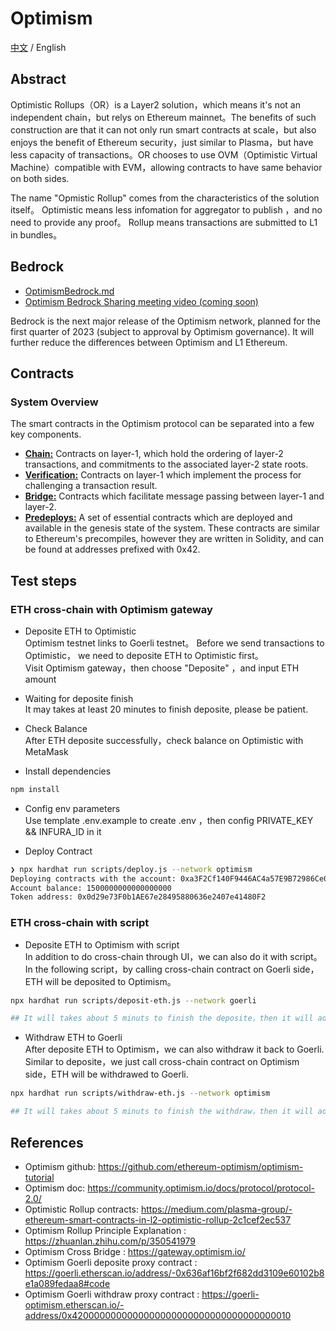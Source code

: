 # Optimism

[中文](https://github.com/Dapp-Learning-DAO/Dapp-Learning/blob/main/basic/28-optimism-layer2/README-CN.md) / English

## Abstract

Optimistic Rollups（OR）is a Layer2 solution，which means it's not an independent chain，but relys on Ethereum mainnet。The benefits of such construction are that it can not only run smart contracts at scale，but also enjoys the benefit of Ethereum security，just similar to Plasma，but have less capacity of transactions。OR chooses to use OVM（Optimistic Virtual Machine）compatible with EVM，allowing contracts to have same behavior on both sides.

The name "Opmistic Rollup" comes from the characteristics of the solution itself。 Optimistic means less infomation for aggregator to publish ，and no need to provide any proof。 Rollup means transactions are submitted to L1 in bundles。

## Bedrock

- [OptimismBedrock.md](./OptimismBedrock.md)
- [Optimism Bedrock Sharing meeting video (coming soon)](https://www.youtube.com/@DappLearning)

Bedrock is the next major release of the Optimism network, planned for the first quarter of 2023 (subject to approval by Optimism governance). It will further reduce the differences between Optimism and L1 Ethereum.

## Contracts

### System Overview

The smart contracts in the Optimism protocol can be separated into a few key components.

- **[Chain:](#chain-contracts)** Contracts on layer-1, which hold the ordering of layer-2 transactions, and commitments to the associated layer-2 state roots.
- **[Verification:](#verification)** Contracts on layer-1 which implement the process for challenging a transaction result.
- **[Bridge:](#bridge-contracts)** Contracts which facilitate message passing between layer-1 and layer-2.
- **[Predeploys:](#predeployed-contracts)** A set of essential contracts which are deployed and available in the genesis state of the system. These contracts are similar to Ethereum's precompiles, however they are written in Solidity, and can be found at addresses prefixed with 0x42.

## Test steps

### ETH cross-chain with Optimism gateway

- Deposite ETH to Optimistic  
  Optimism testnet links to Goerli testnet。 Before we send transactions to Optimistic， we need to deposite ETH to Optimistic first。  
  Visit Optimism gateway，then choose "Deposite" ，and input ETH amount

- Waiting for deposite finish  
  It may takes at least 20 minutes to finish deposite, please be patient.

- Check Balance  
  After ETH deposite successfully，check balance on Optimistic with MetaMask

- Install dependencies

```bash
npm install
```

- Config env parameters  
  Use template .env.example to create .env ，then config PRIVATE_KEY && INFURA_ID in it

- Deploy Contract

```bash
❯ npx hardhat run scripts/deploy.js --network optimism
Deploying contracts with the account: 0xa3F2Cf140F9446AC4a57E9B72986Ce081dB61E75
Account balance: 1500000000000000000
Token address: 0x0d29e73F0b1AE67e28495880636e2407e41480F2
```

### ETH cross-chain with script

- Deposite ETH to Optimism with script  
  In addition to do cross-chain through UI，we can also do it with script。  
  In the following script，by calling cross-chain contract on Goerli side， ETH will be deposited to Optimism。

```sh
npx hardhat run scripts/deposit-eth.js --network goerli

## It will takes about 5 minuts to finish the deposite，then it will add 0.0001 ETH to your account on Optimism side
```

- Withdraw ETH to Goerli  
  After deposite ETH to Optimism，we can also withdraw it back to Goerli.  
  Similar to deposite，we just call cross-chain contract on Optimism side，ETH will be withdrawed to Goerli.

```sh
npx hardhat run scripts/withdraw-eth.js --network optimism

## It will takes about 5 minuts to finish the withdraw，then it will add 0.0001 ETH to your account on Goerli side
```

## References

- Optimism github: <https://github.com/ethereum-optimism/optimism-tutorial>
- Optimism doc: <https://community.optimism.io/docs/protocol/protocol-2.0/>
- Optimistic Rollup contracts: <https://medium.com/plasma-group/-ethereum-smart-contracts-in-l2-optimistic-rollup-2c1cef2ec537>
- Optimism Rollup Principle Explanation : <https://zhuanlan.zhihu.com/p/350541979>
- Optimism Cross Bridge : <https://gateway.optimism.io/>
- Optimism Goerli deposite proxy contract : <https://goerli.etherscan.io/address/-0x636af16bf2f682dd3109e60102b8e1a089fedaa8#code>
- Optimism Goerli withdraw proxy contract : <https://goerli-optimism.etherscan.io/-address/0x4200000000000000000000000000000000000010>
